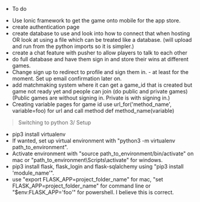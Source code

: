 * To do
- Use Ionic framework to get the game onto mobile for the app store.
- create authentication page
- create database to use and look into how to connect that when hosting OR look at using a file which can be treated like a database. (will upload and run from the python imports so it is simpler.)
- create a chat feature with pusher to allow players to talk to each other
- do full database and have them sign in and store their wins at different games.
- Change sign up to redirect to profile and sign them in. - at least for the moment. Set up email confirmation later on.
- add matchmaking system where it can get a game_id that is created but game not ready yet and people can join (do public and private games) (Public games are without signing in. Private is with signing in.)
- Creating variable pages for game id use url_for('method_name', variable=foo) for url and call method def method_name(variable)

> Switching to python 3/ Setup

- pip3 install virtualenv
- If wanted, set up virtual environment with "python3 -m virtualenv path_to_environment".
- Activate environment with "source path_to_environment/bin/activate" on mac or "path_to_environment\Scripts\activate" for windows.
- pip3 install flask, flask_login and flask-sqlalchemy using "pip3 install 'module_name'".
- use "export FLASK_APP=project_folder_name" for mac, "set FLASK_APP=project_folder_name" for command line or "$env:FLASK_APP='foo'" for powershell. I believe this is correct.
